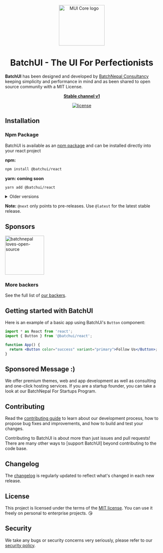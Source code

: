 <!-- markdownlint-disable-next-line -->
<p align="center" style="margin-top:16px;">
  <a href="https://ui.batchnepal.com/" rel="noopener" target="_blank"><img width="150" height="133" src="https://i.ibb.co/Rjng2Jt/batch-ui-logo.png" alt="MUI Core logo"></a>
</p>

<h1 align="center">BatchUI - The UI For Perfectionists</h1>

**BatchUI** has been designed and developed by [BatchNepal Consultancy](https//batchnepal.com?utm_source=batchui-npm) keeping simplicity and performance in mind and as been shared to open source community with a MIT License.

<div align="center">

**[Stable channel v1](https://ui.bachnepal.com/)**

[![license](https://img.shields.io/badge/license-MIT-blue.svg)](https://github.com/mui/material-ui/blob/HEAD/LICENSE)

</div>

## Installation

### Npm Package

BatchUI is available as an [npm package](https://www.npmjs.com/package/@batchui/react) and can be installed directly into your react project

**npm:**

```bash
npm install @batchui/react
```

**yarn: coming soon**

```bash
yarn add @batchui/react
```

<details>
  <summary>Older versions</summary>

- **[v4.x](https://ui.batchnepal.com/)** ([Migration from v1.0.0 to v1.0.2](https://ui.batchnepal.com/guides))

</details>

**Note:** `@next` only points to pre-releases.
Use `@latest` for the latest stable release.

## Sponsors

<p>
  <a href="https://batchnepal.com?ref=batchui" target="_blank"><img height="128" width="128" src="https://i.ibb.co/LhsyWNN/batchnepal-logo.png" alt="batchnepal loves-open-source"  loading="lazy" /></a>
  
</p>

### More backers

See the full list of [our backers](https://ui.batchnepal.com/sponsors/).

## Getting started with BatchUI

Here is an example of a basic app using BatchUi's `Button` component:

```jsx
import * as React from 'react';
import { Button } from '@batchui/react';

function App() {
  return <Button color="success" variant="primary">Follow Us</Button>;
}
```

## Sponsored Message :)

We offer premium themes, web and app development as well as consulting and one-click hosting services. If you are a startup founder, you can take a look at our BatchNepal For Startups Program.

## Contributing

Read the [contributing guide](/CONTRIBUTING.md) to learn about our development process, how to propose bug fixes and improvements, and how to build and test your changes.

Contributing to BatchUI is about more than just issues and pull requests!
There are many other ways to [support BatchUI] beyond contributing to the code base.

## Changelog

The [changelog](https://github.com/batchnepal/batchui-react/releases) is regularly updated to reflect what's changed in each new release.

## License

This project is licensed under the terms of the
[MIT license](/LICENSE). You can use it freely on personal to enterprise projects. 😘

## Security

We take any bugs or security concerns very seriously, please refer to our [security policy](https://github.com/batchnepal/batchui-react/security/policy).
